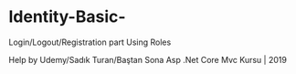 # Identity-Basic-

Login/Logout/Registration part
Using Roles


Help by Udemy/Sadık Turan/Baştan Sona Asp .Net Core Mvc Kursu | 2019

